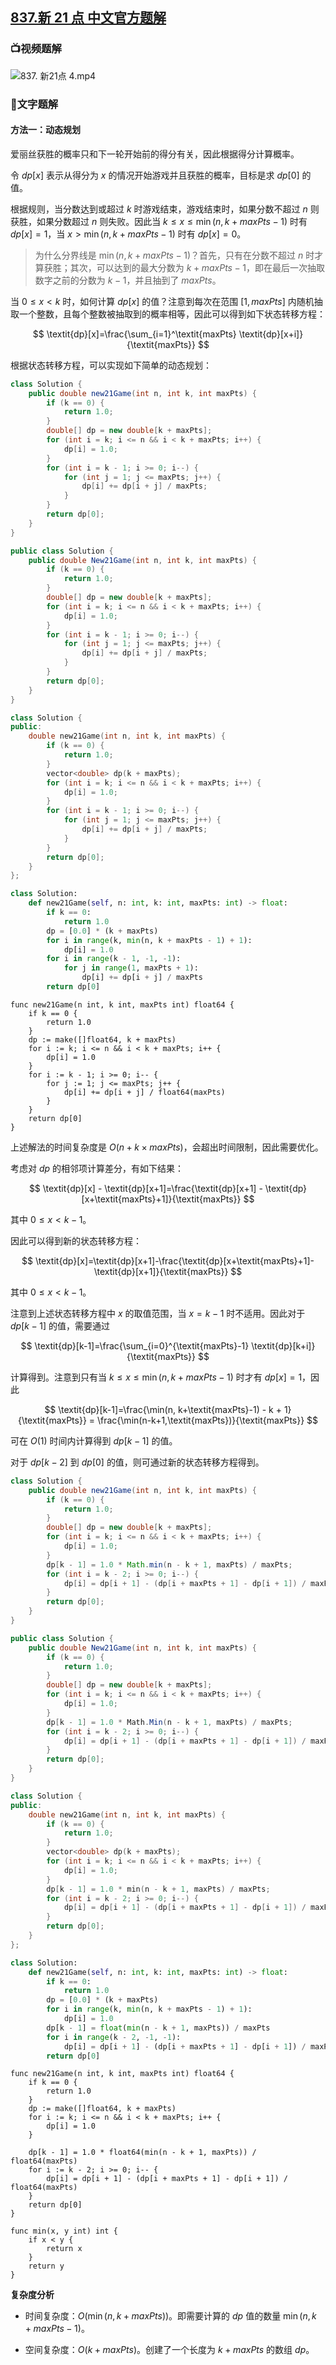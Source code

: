 ## [837.新 21 点 中文官方题解](https://leetcode.cn/problems/new-21-game/solutions/100000/xin-21dian-by-leetcode-solution)

### 📺视频题解  
![837. 新21点 4.mp4](8e029a47-ffea-47d0-a750-7c0c208ac6cb)

### 📖文字题解

#### 方法一：动态规划

爱丽丝获胜的概率只和下一轮开始前的得分有关，因此根据得分计算概率。

令 $\textit{dp}[x]$ 表示从得分为 $x$ 的情况开始游戏并且获胜的概率，目标是求 $\textit{dp}[0]$ 的值。

根据规则，当分数达到或超过 $k$ 时游戏结束，游戏结束时，如果分数不超过 $n$ 则获胜，如果分数超过 $n$ 则失败。因此当 $k \le x \le \min(n, k+\textit{maxPts}-1)$ 时有 $\textit{dp}[x]=1$，当 $x>\min(n, k+\textit{maxPts}-1)$ 时有 $\textit{dp}[x]=0$。

> 为什么分界线是 $\min(n, k+\textit{maxPts}-1)$？首先，只有在分数不超过 $n$ 时才算获胜；其次，可以达到的最大分数为 $k+\textit{maxPts}-1$，即在最后一次抽取数字之前的分数为 $k-1$，并且抽到了 $\textit{maxPts}$。

当 $0 \le x < k$ 时，如何计算 $\textit{dp}[x]$ 的值？注意到每次在范围 $[1, \textit{maxPts}]$ 内随机抽取一个整数，且每个整数被抽取到的概率相等，因此可以得到如下状态转移方程：

$$
\textit{dp}[x]=\frac{\sum_{i=1}^\textit{maxPts} \textit{dp}[x+i]}{\textit{maxPts}}
$$

根据状态转移方程，可以实现如下简单的动态规划：

```Java [sol1-Java]
class Solution {
    public double new21Game(int n, int k, int maxPts) {
        if (k == 0) {
            return 1.0;
        }
        double[] dp = new double[k + maxPts];
        for (int i = k; i <= n && i < k + maxPts; i++) {
            dp[i] = 1.0;
        }
        for (int i = k - 1; i >= 0; i--) {
            for (int j = 1; j <= maxPts; j++) {
                dp[i] += dp[i + j] / maxPts;
            }
        }
        return dp[0];
    }
}
```

```C# [sol1-C#]
public class Solution {
    public double New21Game(int n, int k, int maxPts) {
        if (k == 0) {
            return 1.0;
        }
        double[] dp = new double[k + maxPts];
        for (int i = k; i <= n && i < k + maxPts; i++) {
            dp[i] = 1.0;
        }
        for (int i = k - 1; i >= 0; i--) {
            for (int j = 1; j <= maxPts; j++) {
                dp[i] += dp[i + j] / maxPts;
            }
        }
        return dp[0];
    }
}
```

```C++ [sol1-C++]
class Solution {
public:
    double new21Game(int n, int k, int maxPts) {
        if (k == 0) {
            return 1.0;
        }
        vector<double> dp(k + maxPts);
        for (int i = k; i <= n && i < k + maxPts; i++) {
            dp[i] = 1.0;
        }
        for (int i = k - 1; i >= 0; i--) {
            for (int j = 1; j <= maxPts; j++) {
                dp[i] += dp[i + j] / maxPts;
            }
        }
        return dp[0];
    }
};
```

```Python [sol1-Python3]
class Solution:
    def new21Game(self, n: int, k: int, maxPts: int) -> float:
        if k == 0:
            return 1.0
        dp = [0.0] * (k + maxPts)
        for i in range(k, min(n, k + maxPts - 1) + 1):
            dp[i] = 1.0
        for i in range(k - 1, -1, -1):
            for j in range(1, maxPts + 1):
                dp[i] += dp[i + j] / maxPts
        return dp[0]
```

```golang [sol1-Golang]
func new21Game(n int, k int, maxPts int) float64 {
    if k == 0 {
        return 1.0
    }
    dp := make([]float64, k + maxPts)
    for i := k; i <= n && i < k + maxPts; i++ {
        dp[i] = 1.0
    }
    for i := k - 1; i >= 0; i-- {
        for j := 1; j <= maxPts; j++ {
            dp[i] += dp[i + j] / float64(maxPts)
        }
    }
    return dp[0]
}
```

上述解法的时间复杂度是 $O(n+k \times \textit{maxPts})$，会超出时间限制，因此需要优化。

考虑对 $\textit{dp}$ 的相邻项计算差分，有如下结果：

$$
\textit{dp}[x] - \textit{dp}[x+1]=\frac{\textit{dp}[x+1] - \textit{dp}[x+\textit{maxPts}+1]}{\textit{maxPts}}
$$

其中 $0 \le x<k-1$。

因此可以得到新的状态转移方程：

$$
\textit{dp}[x]=\textit{dp}[x+1]-\frac{\textit{dp}[x+\textit{maxPts}+1]-\textit{dp}[x+1]}{\textit{maxPts}}
$$

其中 $0 \le x<k-1$。

注意到上述状态转移方程中 $x$ 的取值范围，当 $x=k-1$ 时不适用。因此对于 $\textit{dp}[k-1]$ 的值，需要通过

$$
\textit{dp}[k-1]=\frac{\sum_{i=0}^{\textit{maxPts}-1} \textit{dp}[k+i]}{\textit{maxPts}}
$$

计算得到。注意到只有当 $k \le x \le \min(n, k+\textit{maxPts}-1)$ 时才有 $\textit{dp}[x]=1$，因此

$$
\textit{dp}[k-1]=\frac{\min(n, k+\textit{maxPts}-1) - k + 1}{\textit{maxPts}} = \frac{\min(n-k+1,\textit{maxPts})}{\textit{maxPts}}
$$

可在 $O(1)$ 时间内计算得到 $\textit{dp}[k-1]$ 的值。

对于 $\textit{dp}[k-2]$ 到 $\textit{dp}[0]$ 的值，则可通过新的状态转移方程得到。

```Java [sol2-Java]
class Solution {
    public double new21Game(int n, int k, int maxPts) {
        if (k == 0) {
            return 1.0;
        }
        double[] dp = new double[k + maxPts];
        for (int i = k; i <= n && i < k + maxPts; i++) {
            dp[i] = 1.0;
        }
        dp[k - 1] = 1.0 * Math.min(n - k + 1, maxPts) / maxPts;
        for (int i = k - 2; i >= 0; i--) {
            dp[i] = dp[i + 1] - (dp[i + maxPts + 1] - dp[i + 1]) / maxPts;
        }
        return dp[0];
    }
}
```

```C# [sol2-C#]
public class Solution {
    public double New21Game(int n, int k, int maxPts) {
        if (k == 0) {
            return 1.0;
        }
        double[] dp = new double[k + maxPts];
        for (int i = k; i <= n && i < k + maxPts; i++) {
            dp[i] = 1.0;
        }
        dp[k - 1] = 1.0 * Math.Min(n - k + 1, maxPts) / maxPts;
        for (int i = k - 2; i >= 0; i--) {
            dp[i] = dp[i + 1] - (dp[i + maxPts + 1] - dp[i + 1]) / maxPts;
        }
        return dp[0];
    }
}
```

```C++ [sol2-C++]
class Solution {
public:
    double new21Game(int n, int k, int maxPts) {
        if (k == 0) {
            return 1.0;
        }
        vector<double> dp(k + maxPts);
        for (int i = k; i <= n && i < k + maxPts; i++) {
            dp[i] = 1.0;
        }
        dp[k - 1] = 1.0 * min(n - k + 1, maxPts) / maxPts;
        for (int i = k - 2; i >= 0; i--) {
            dp[i] = dp[i + 1] - (dp[i + maxPts + 1] - dp[i + 1]) / maxPts;
        }
        return dp[0];
    }
};
```

```Python [sol2-Python3]
class Solution:
    def new21Game(self, n: int, k: int, maxPts: int) -> float:
        if k == 0:
            return 1.0
        dp = [0.0] * (k + maxPts)
        for i in range(k, min(n, k + maxPts - 1) + 1):
            dp[i] = 1.0
        dp[k - 1] = float(min(n - k + 1, maxPts)) / maxPts
        for i in range(k - 2, -1, -1):
            dp[i] = dp[i + 1] - (dp[i + maxPts + 1] - dp[i + 1]) / maxPts
        return dp[0]
```

```golang [sol2-Golang]
func new21Game(n int, k int, maxPts int) float64 {
    if k == 0 {
        return 1.0
    }
    dp := make([]float64, k + maxPts)
    for i := k; i <= n && i < k + maxPts; i++ {
        dp[i] = 1.0
    }

    dp[k - 1] = 1.0 * float64(min(n - k + 1, maxPts)) / float64(maxPts)
    for i := k - 2; i >= 0; i-- {
        dp[i] = dp[i + 1] - (dp[i + maxPts + 1] - dp[i + 1]) / float64(maxPts) 
    }
    return dp[0]
}

func min(x, y int) int {
    if x < y {
        return x
    }
    return y
}
```

**复杂度分析**

* 时间复杂度：$O(\min(n, k+\textit{maxPts}))$。即需要计算的 $\textit{dp}$ 值的数量 $\min(n, k+\textit{maxPts}-1)$。

* 空间复杂度：$O(k+\textit{maxPts})$。创建了一个长度为 $k+\textit{maxPts}$ 的数组 $\textit{dp}$。